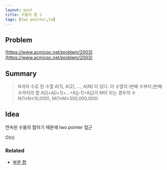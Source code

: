 ```yaml
---
layout: post
title: 수들의 합 2
tags: [two pointer,ta]
---
```

## Problem
[https://www.acmicpc.net/problem/2003](https://www.acmicpc.net/problem/2003)

## Summary

> N개의 수로 된 수열 A[1], A[2], …, A[N] 이 있다. 이 수열의 i번째 수부터 j번째 수까지의 합 A[i]+A[i+1]+…+A[j-1]+A[j]가 M이 되는 경우의 수<br>
> N(1≤N≤10,000), M(1≤M≤300,000,000)

## Idea

연속된 수들의 합이기 때문에 two pointer 접근

O(n)

### Related
* [부분 합](/2017-06-10/Subsequence/)
